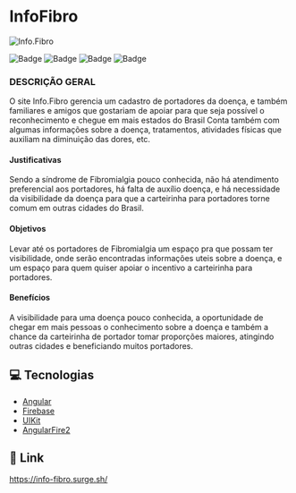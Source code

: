 # InfoFibro

![Info.Fibro](https://i.ibb.co/xFbgPKr/Info-Fibro.png)



![Badge](https://img.shields.io/static/v1?label=Angular&message=v9.1.1&color=#34cb79&style=for-the-badge&logo=ANGULAR)
![Badge](https://img.shields.io/static/v1?label=Firebase&message=v7.13.2&color=#34cb79&style=for-the-badge&logo=FIREBASE)
![Badge](https://img.shields.io/static/v1?label=UIKit&message=v3.4.0&color=#34cb79&style=for-the-badge&logo=UIKIT)
![Badge](https://img.shields.io/static/v1?label=AngularFire2&message=v5.4.2&color=#34cb79&style=for-the-badge&logo=ANGULARFIRE2)



### DESCRIÇÃO GERAL
O site Info.Fibro gerencia um cadastro de portadores da doença, e também familiares e amigos que gostariam de apoiar para que seja possível o reconhecimento e chegue em mais estados do Brasil
Conta também com algumas informações sobre a doença, tratamentos, atividades físicas que auxiliam na diminuição das dores, etc.
#### Justificativas
Sendo a síndrome de Fibromialgia pouco conhecida, não há atendimento preferencial aos portadores, há falta de auxílio doença, e há necessidade da visibilidade da doença para que a carteirinha para portadores torne comum em outras cidades do Brasil.
#### Objetivos
Levar até os portadores de Fibromialgia um espaço pra que possam ter visibilidade, onde serão encontradas informações uteis sobre a doença, e um espaço para quem quiser apoiar o incentivo a carteirinha para portadores.
#### Benefícios
A visibilidade para uma doença pouco conhecida, a oportunidade de chegar em mais pessoas o conhecimento sobre a doença e também a chance da carteirinha de portador tomar proporções maiores, atingindo outras cidades e beneficiando muitos portadores.

## :computer: Tecnologias

- [Angular](https://angular.io/)
- [Firebase](https://firebase.google.com/?hl=pt-br)
- [UIKit](https://getuikit.com/)
- [AngularFire2](https://github.com/angular/angularfire)

## :link: Link 

https://info-fibro.surge.sh/
 
